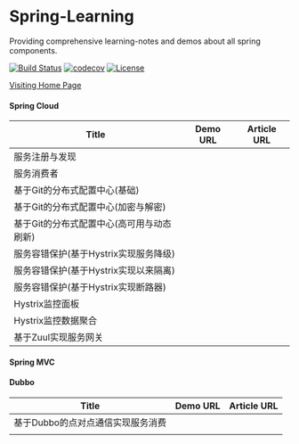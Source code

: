 # Spring-Learning
Providing comprehensive learning-notes and demos about all spring components.

[![Build Status](https://travis-ci.org/shuaijunlan/Spring-Learning.svg?branch=master)](https://travis-ci.org/shuaijunlan/Spring-Learning)
[![codecov](https://codecov.io/gh/shuaijunlan/Spring-Learning/branch/master/graph/badge.svg)](https://codecov.io/gh/shuaijunlan/Spring-Learning)
[![License](https://img.shields.io/badge/license-Apache%202-4EB1BA.svg)](https://www.apache.org/licenses/LICENSE-2.0.html)

[Visiting Home Page](https://shuaijunlan.github.io/Spring-Learning)

#### Spring Cloud

| Title                                     | Demo URL | Article URL |
| ----------------------------------------- | -------- | ----------- |
| 服务注册与发现                            |          |             |
| 服务消费者                                |          |             |
| 基于Git的分布式配置中心(基础)             |          |             |
| 基于Git的分布式配置中心(加密与解密)       |          |             |
| 基于Git的分布式配置中心(高可用与动态刷新) |          |             |
| 服务容错保护(基于Hystrix实现服务降级)     |          |             |
| 服务容错保护(基于Hystrix实现以来隔离)     |          |             |
| 服务容错保护(基于Hystrix实现断路器)       |          |             |
| Hystrix监控面板                           |          |             |
| Hystrix监控数据聚合                       |          |             |
| 基于Zuul实现服务网关                      |          |             |

#### Spring MVC



#### 	Dubbo

| Title                             | Demo URL | Article URL |
| --------------------------------- | -------- | ----------- |
| 基于Dubbo的点对点通信实现服务消费 |          |             |
|                                   |          |             |
